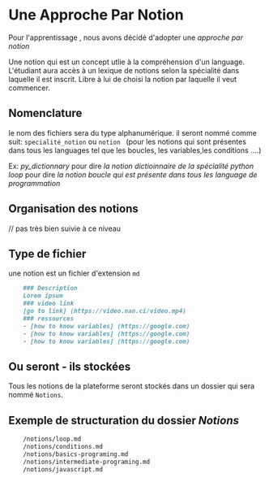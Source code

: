 # Une Approche Par Notion

Pour l'apprentissage , nous avons décidé d'adopter une  *approche par notion*

Une notion qui est un concept utlie à la compréhension d'un language. L'étudiant aura accès à un lexique de notions selon la spécialité dans laquelle il est inscrit. Libre à lui de choisi la notion par laquelle il veut commencer.

## Nomenclature
le nom des fichiers sera du type alphanumérique.
il seront nommé comme suit: ``specialité_notion``  ou ``notion `` (pour les notions qui sont présentes dans tous les languages tel que les boucles, les variables,les conditions ....)

Ex: *py_dictionnary* pour dire *la notion dictioinnaire de la spécialité python*
*loop* pour dire *la notion boucle qui est présente dans tous les language de programmation*

## Organisation des notions
 // pas très bien suivie à ce niveau
## Type de fichier 
une notion est un fichier  d'extension ``md``
```md
	### Description
	Lorem ipsum
	### video link
	[go to link] (https://video.nan.ci/video.mp4)
	### ressources
	- [how to know variables] (https://google.com)
	- [how to know variables] (https://google.com)
	- [how to know variables] (https://google.com)
```
## Ou seront - ils stockées
Tous les notions de la plateforme seront stockés dans un dossier qui sera nommé ``Notions``.

## Exemple de structuration du dossier *Notions*
```txt
	/notions/loop.md 
	/notions/conditions.md 
	/notions/basics-programing.md 
	/notions/intermediate-programing.md 
	/notions/javascript.md
```
